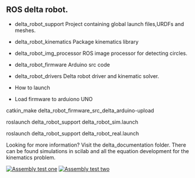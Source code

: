 ## ROS delta robot.

* delta_robot_support
Project containing global launch files,URDFs and meshes.

* delta_robot_kinematics
Package kinematics library

* delta_robot_img_processor
ROS image processor for detecting circles.

* delta_robot_firmware
Arduino src code

* delta_robot_drivers
Delta robot driver and kinematic solver.


* How to launch

* Load firmware to arduiono UNO

catkin_make delta_robot_firmware_src_delta_arduino-upload

roslaunch delta_robot_support delta_robot_sim.launch

roslaunch delta_robot_support delta_robot_real.launch

Looking for more information? Visit the delta_documentation folder. There can be found simulations in scilab and all the equation development for the kinematics problem. 

[![Assembly test one](https://img.youtube.com/vi/qOeS8mAfZcc/0.jpg)](https://www.youtube.com/watch?v=qOeS8mAfZcc)
[![Assembly test two](https://img.youtube.com/vi/pI4uqf1SEYo/0.jpg)](https://www.youtube.com/watch?v=pI4uqf1SEYo)

